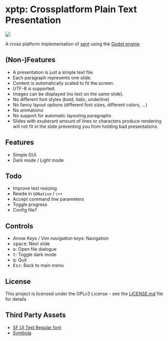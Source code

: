 # xptp: Crossplatform Plain Text Presentation

<img src="https://img.shields.io/badge/ver-0.1.0--alpha-blue.svg"></img>

A cross platform implementation of [sent](https://tools.suckless.org/sent/)
using the [Godot engine](https://godotengine.org/)

## (Non-)Features

* A presentation is just a simple text file.
* Each paragraph represents one slide.
* Content is automatically scaled to fit the screen.
* UTF-8 is supported.
* Images can be displayed (no text on the same slide).
* No different font styles (bold, italic, underline)
* No fancy layout options (different font sizes, different colors, …)
* No animations
* No support for automatic layouting paragraphs
* Slides with exuberant amount of lines or characters produce rendering
will not fit in the slide preventing you from holding bad presentations.

## Features
* Simple GUI
* Dark mode / Light mode

## Todo
* Improve text resizing
* Rewite in `GDNative` / `c++`
* Accept command line parameters
* Toggle progress
* Config file?

## Controls

* _Arrow Keys / Vim navigation keys_: Navigation
* <kbd>space</kbd>: Next slide
* <kbd>o</kbd>: Open file dialogue
* <kbd>t</kbd>: Toggle dark mode
* <kbd>q</kbd>: Quit
* <kbd>Esc</kbd>: Back to main menu

## License

This project is licensed under the GPLv3 License - see the [LICENSE.md](LICENSE.md) file for details

## Third Party Assets
* [SF UI Text Regular font](https://fontlibrary.org/en/font/sf-ui-text-regular-)
* [Symbola](https://fonts2u.com/symbola.font)
